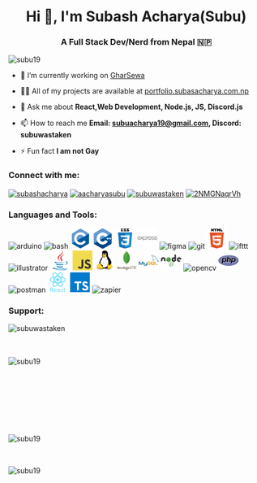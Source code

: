 <h1 align="center">Hi 👋, I'm Subash Acharya(Subu)</h1>
<h3 align="center">A Full Stack Dev/Nerd from Nepal 🇳🇵</h3>

<p align="left"> <img src="https://komarev.com/ghpvc/?username=subu19&label=Profile%20views&color=0e75b6&style=flat" alt="subu19" /> </p>

- 🔭 I’m currently working on [GharSewa](https://github.com/Subu19/GharSewa)

- 👨‍💻 All of my projects are available at [portfolio.subasacharya.com.np](portfolio.subasacharya.com.np)

- 💬 Ask me about **React,Web Development, Node.js, JS, Discord.js**

- 📫 How to reach me **Email: subuacharya19@gmail.com, Discord: subuwastaken**

- ⚡ Fun fact **I am not Gay**

<h3 align="left">Connect with me:</h3>
<p align="left">
<a href="https://linkedin.com/in/subashacharya" target="blank"><img align="center" src="https://raw.githubusercontent.com/rahuldkjain/github-profile-readme-generator/master/src/images/icons/Social/linked-in-alt.svg" alt="subashacharya" height="30" width="40" /></a>
<a href="https://fb.com/aacharyasubu" target="blank"><img align="center" src="https://raw.githubusercontent.com/rahuldkjain/github-profile-readme-generator/master/src/images/icons/Social/facebook.svg" alt="aacharyasubu" height="30" width="40" /></a>
<a href="https://instagram.com/subuwastaken" target="blank"><img align="center" src="https://raw.githubusercontent.com/rahuldkjain/github-profile-readme-generator/master/src/images/icons/Social/instagram.svg" alt="subuwastaken" height="30" width="40" /></a>
<a href="https://discord.gg/2NMGNaqrVh" target="blank"><img align="center" src="https://raw.githubusercontent.com/rahuldkjain/github-profile-readme-generator/master/src/images/icons/Social/discord.svg" alt="2NMGNaqrVh" height="30" width="40" /></a>
</p>

<h3 align="left">Languages and Tools:</h3>
<p align="left">
  <img src="https://cdn.worldvectorlogo.com/logos/arduino-1.svg" alt="arduino" width="40" height="40"/>
  <img src="https://www.vectorlogo.zone/logos/gnu_bash/gnu_bash-icon.svg" alt="bash" width="40" height="40"/>
  <img src="https://raw.githubusercontent.com/devicons/devicon/master/icons/c/c-original.svg" alt="c" width="40" height="40"/>
  <img src="https://raw.githubusercontent.com/devicons/devicon/master/icons/cplusplus/cplusplus-original.svg" alt="cplusplus" width="40" height="40"/>
  <img src="https://raw.githubusercontent.com/devicons/devicon/master/icons/css3/css3-original-wordmark.svg" alt="css3" width="40" height="40"/>
  <img src="https://raw.githubusercontent.com/devicons/devicon/master/icons/express/express-original-wordmark.svg" alt="express" width="40" height="40"/>
  <img src="https://www.vectorlogo.zone/logos/figma/figma-icon.svg" alt="figma" width="40" height="40"/>
  <img src="https://www.vectorlogo.zone/logos/git-scm/git-scm-icon.svg" alt="git" width="40" height="40"/>
  <img src="https://raw.githubusercontent.com/devicons/devicon/master/icons/html5/html5-original-wordmark.svg" alt="html5" width="40" height="40"/>
  <img src="https://www.vectorlogo.zone/logos/ifttt/ifttt-ar21.svg" alt="ifttt" width="40" height="40"/>
  <img src="https://www.vectorlogo.zone/logos/adobe_illustrator/adobe_illustrator-icon.svg" alt="illustrator" width="40" height="40"/>
  <img src="https://raw.githubusercontent.com/devicons/devicon/master/icons/java/java-original.svg" alt="java" width="40" height="40"/>
  <img src="https://raw.githubusercontent.com/devicons/devicon/master/icons/javascript/javascript-original.svg" alt="javascript" width="40" height="40"/>
  <img src="https://raw.githubusercontent.com/devicons/devicon/master/icons/linux/linux-original.svg" alt="linux" width="40" height="40"/>
  <img src="https://raw.githubusercontent.com/devicons/devicon/master/icons/mongodb/mongodb-original-wordmark.svg" alt="mongodb" width="40" height="40"/>
  <img src="https://raw.githubusercontent.com/devicons/devicon/master/icons/mysql/mysql-original-wordmark.svg" alt="mysql" width="40" height="40"/>
  <img src="https://raw.githubusercontent.com/devicons/devicon/master/icons/nodejs/nodejs-original-wordmark.svg" alt="nodejs" width="40" height="40"/>
  <img src="https://www.vectorlogo.zone/logos/opencv/opencv-icon.svg" alt="opencv" width="40" height="40"/>
  <img src="https://raw.githubusercontent.com/devicons/devicon/master/icons/php/php-original.svg" alt="php" width="40" height="40"/>
  <img src="https://www.vectorlogo.zone/logos/getpostman/getpostman-icon.svg" alt="postman" width="40" height="40"/>
  <img src="https://raw.githubusercontent.com/devicons/devicon/master/icons/react/react-original-wordmark.svg" alt="react" width="40" height="40"/>
  <img src="https://raw.githubusercontent.com/devicons/devicon/master/icons/typescript/typescript-original.svg" alt="typescript" width="40" height="40"/>
  <img src="https://www.vectorlogo.zone/logos/zapier/zapier-icon.svg" alt="zapier" width="40" height="40"/>
</p>

<h3 align="left">Support:</h3>
<p><a href="https://www.buymeacoffee.com/subuwastaken"> <img align="left" src="https://cdn.buymeacoffee.com/buttons/v2/default-yellow.png" height="50" width="210" alt="subuwastaken" /></a></p><br>
<br>
<br>

<p><img align="left" src="https://github-readme-stats.vercel.app/api/top-langs?username=subu19&show_icons=true&locale=en&layout=compact" alt="subu19" /></p>
<br><br><br><br><br><br><br><br>
<p><img align="center" src="https://github-readme-stats.vercel.app/api?username=subu19&show_icons=true&locale=en" alt="subu19" /></p>
<br>
<p><img align="center" src="https://github-readme-streak-stats.herokuapp.com/?user=subu19&" alt="subu19" /></p>
